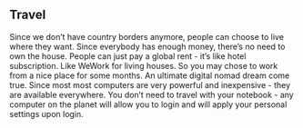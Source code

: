 ## Travel

Since we don’t have country borders anymore, people can choose to live where they want. Since everybody has enough money, there’s no need to own the house. People can just pay a global rent - it’s like hotel subscription. Like WeWork for living houses. So you may chose to work from a nice place for some months. An ultimate digital nomad dream come true. Since most most computers are very powerful and inexpensive - they are available everywhere. You don’t need to travel with your notebook - any computer on the planet will allow you to login and will apply your personal settings upon login.

